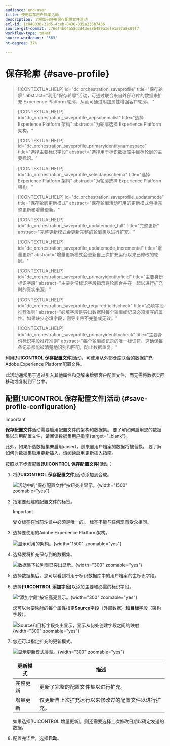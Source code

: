 ```yaml
---
audience: end-user
title: 使用保存用户档案活动
description: 了解如何使用保存配置文件活动
exl-id: 1c840838-32d5-4ceb-8430-835a235b7436
source-git-commit: c76ef4b64a58d3d43e78b489a1efe1a97a8c09f7
workflow-type: tm+mt
source-wordcount: '563'
ht-degree: 37%

---
```


# 保存轮廓 {#save-profile}

>[!CONTEXTUALHELP]
>id="dc_orchestration_saveprofile"
>title="保存轮廓"
>abstract="利用“保存轮廓”活动，可通过联合来自外部仓库的数据来扩充 Experience Platform 轮廓，从而可通过附加属性增强客户轮廓。 "

>[!CONTEXTUALHELP]
>id="dc_orchestration_saveprofile_aepschemalist"
>title="选择 Experience Platform 架构"
>abstract="为轮廓选择 Experience Platform 架构。"

>[!CONTEXTUALHELP]
>id="dc_orchestration_saveprofile_primaryidentitynamespace"
>title="选择主要标识字段"
>abstract="选择用于标识数据库中目标轮廓的主要标识。"

>[!CONTEXTUALHELP]
>id="dc_orchestration_saveprofile_selectaepschema"
>title="选择 Experience Platform 架构"
>abstract="为轮廓选择 Experience Platform 架构。"

>[!CONTEXTUALHELP]
>id="dc_orchestration_saveprofile_updatemode"
>title="保存轮廓更新模式"
>abstract="保存轮廓活动可用的更新模式包括完整更新和增量更新。"

>[!CONTEXTUALHELP]
>id="dc_orchestration_saveprofile_updatemode_full"
>title="完整更新"
>abstract="完整更新模式会更新完整的轮廓集以进行扩充。"

>[!CONTEXTUALHELP]
>id="dc_orchestration_saveprofile_updatemode_incremental"
>title="增量更新"
>abstract="增量更新模式会更新自上次扩充运行以来已修改的轮廓。"

>[!CONTEXTUALHELP]
>id="dc_orchestration_saveprofile_primaryidentityfield"
>title="主要身份标识字段"
>abstract="主要身份标识字段指示将轮廓合并在一起以进行扩充时的真实来源。"

>[!CONTEXTUALHELP]
>id="dc_orchestration_saveprofile_requiredfieldscheck"
>title="必填字段推荐准则"
>abstract="必填字段是导出数据时每个轮廓或记录必须填写的属性。如果缺少必填字段，则导出将不完整或无效。"

>[!CONTEXTUALHELP]
>id="dc_orchestration_saveprofile_primaryidentitycheck"
>title="主要身份标识字段推荐准则"
>abstract="每个轮廓或记录的唯一标识符。这确保每条记录都能被清楚地识别和匹配，防止数据重复。"

利用&#x200B;**[!UICONTROL 保存配置文件]**&#x200B;活动，可使用从外部仓库联合的数据扩充Adobe Experience Platform配置文件。

此活动通常用于通过引入其他属性和见解来增强客户配置文件，而无需将数据实际移动或复制到平台中。

## 配置[!UICONTROL 保存配置文件]活动 {#save-profile-configuration}

>[!IMPORTANT]
>
>**保存配置文件**&#x200B;活动需要启用配置文件的架构和数据集。 要了解如何启用您的数据集以启用配置文件，请阅读[数据集用户指南](https://experienceleague.adobe.com/zh-hans/docs/experience-platform/catalog/datasets/user-guide#enable-profile){target="_blank"}。
>
>此外，如果所选数据集&#x200B;**未**&#x200B;启用upsert，则来自用户档案的数据将被替换&#x200B;**&#x200B;**。 要了解如何为数据集启用更新插入，请阅读[启用更新插入指南](https://experienceleague.adobe.com/zh-hans/docs/experience-platform/catalog/datasets/enable-upsert)。

按照以下步骤配置&#x200B;**[!UICONTROL 保存配置文件]**&#x200B;活动：

1. 将&#x200B;**[!UICONTROL 保存配置文件]**&#x200B;活动添加到合成。

   ![活动中的“保存配置文件”按钮突出显示。](../assets/save-profiles/save-profiles.png){width="1500" zoomable="yes"}

1. 指定要创建的配置文件的标签。

   >[!IMPORTANT]
   >
   >受众标签在当前沙盒中必须是唯一的。 标签不能与任何现有受众相同。

1. 选择要使用的Adobe Experience Platform架构。

   ![显示可用的架构。](../assets/save-profiles/select-schema.png){width="1500" zoomable="yes"}

1. 选择要将扩充保存到的数据集。

   ![数据集下拉列表已突出显示。](../assets/save-profiles/select-dataset.png){width="300" zoomable="yes"}

1. 选择数据集后，您可以看到将用于标识数据库中的用户档案的主标识字段。

1. 选择&#x200B;**[!UICONTROL 添加字段]**&#x200B;以添加主要和必需的标识字段。

   ![“添加字段”按钮高亮显示。](../assets/save-profiles/add-fields.png){width="300" zoomable="yes"}

   您可以为要映射的每个属性指定&#x200B;**Source**&#x200B;字段（外部数据）和&#x200B;**目标**&#x200B;字段（架构字段）。

   ![Source和目标字段突出显示，显示从何处创建字段之间的映射](../assets/save-profiles/specify-mapping.png){width="300" zoomable="yes"}

1. 您还可以指定扩充的更新模式。

   ![显示更新模式类型。](../assets/save-profiles/select-update-mode.png){width="300" zoomable="yes"}

   | 更新模式 | 描述 |
   | ----------- | ----------- |
   | 完整更新 | 更新了完整的配置文件集以进行扩充。 |
   | 增量更新 | 仅更新自上次扩充运行以来修改过的配置文件以进行扩充。 |

   如果选择[!UICONTROL 增量更新]，则还需要选择上次修改日期以确定发送的数据。

1. 配置完毕后，选择&#x200B;**启动**。
